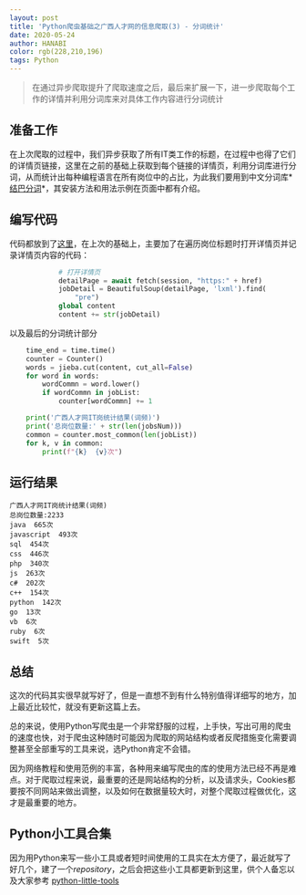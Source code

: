 ```yaml
---
layout: post
title: 'Python爬虫基础之广西人才网的信息爬取(3) - 分词统计'
date: 2020-05-24
author: HANABI
color: rgb(228,210,196)
tags: Python
---
```

> 在通过异步爬取提升了爬取速度之后，最后来扩展一下，进一步爬取每个工作的详情并利用分词库来对具体工作内容进行分词统计

## 准备工作

在上次爬取的过程中，我们异步获取了所有IT类工作的标题，在过程中也得了它们的详情页链接，这里在之前的基础上获取到每个链接的详情页，利用分词库进行分词，从而统计出每种编程语言在所有岗位中的占比，为此我们要用到中文分词库*[结巴分词](https://github.com/fxsjy/jieba)*，其安装方法和用法示例在页面中都有介绍。


## 编写代码

代码都放到了[这里](https://github.com/GadHao/gxrc_crawler)，在上次的基础上，主要加了在遍历岗位标题时打开详情页并记录详情页内容的代码：

```python
            # 打开详情页
            detailPage = await fetch(session, "https:" + href)
            jobDetail = BeautifulSoup(detailPage, 'lxml').find(
                "pre")
            global content
            content += str(jobDetail)
```

以及最后的分词统计部分

```python
    time_end = time.time()
    counter = Counter()
    words = jieba.cut(content, cut_all=False)
    for word in words:
        wordCommn = word.lower()
        if wordCommn in jobList:
            counter[wordCommn] += 1

    print('广西人才网IT岗统计结果(词频)')
    print('总岗位数量:' + str(len(jobsNum)))
    common = counter.most_common(len(jobList))
    for k, v in common:
        print(f"{k}  {v}次")
```

## 运行结果

```
广西人才网IT岗统计结果(词频)
总岗位数量:2233
java  665次
javascript  493次
sql  454次
css  446次
php  340次
js  263次
c#  202次
c++  154次
python  142次
go  13次
vb  6次
ruby  6次
swift  5次
```

## 总结

这次的代码其实很早就写好了，但是一直想不到有什么特别值得详细写的地方，加上最近比较忙，就没有更新这篇上去。

总的来说，使用Python写爬虫是一个非常舒服的过程，上手快，写出可用的爬虫的速度也快，对于爬虫这种随时可能因为爬取的网站结构或者反爬措施变化需要调整甚至全部重写的工具来说，选Python肯定不会错。

因为网络教程和使用范例的丰富，各种用来编写爬虫的库的使用方法已经不再是难点。对于爬取过程来说，最重要的还是网站结构的分析，以及请求头，Cookies都要按不同网站来做出调整，以及如何在数据量较大时，对整个爬取过程做优化，这才是最重要的地方。

## Python小工具合集

因为用Python来写一些小工具或者短时间使用的工具实在太方便了，最近就写了好几个，建了一个*repository*，之后会把这些小工具都更新到这里，供个人备忘以及大家参考
[python-little-tools](https://github.com/GadHao/python-little-tools)